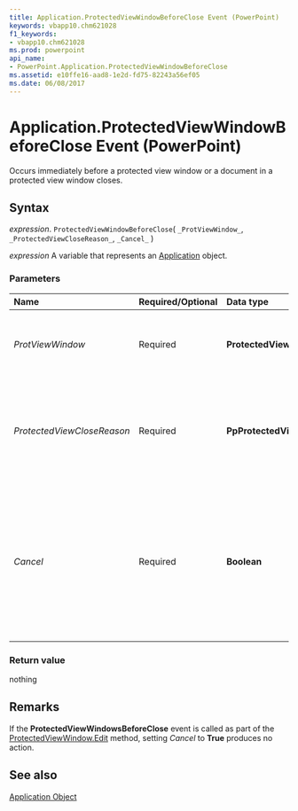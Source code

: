 ```yaml
---
title: Application.ProtectedViewWindowBeforeClose Event (PowerPoint)
keywords: vbapp10.chm621028
f1_keywords:
- vbapp10.chm621028
ms.prod: powerpoint
api_name:
- PowerPoint.Application.ProtectedViewWindowBeforeClose
ms.assetid: e10ffe16-aad8-1e2d-fd75-82243a56ef05
ms.date: 06/08/2017
---
```



# Application.ProtectedViewWindowBeforeClose Event (PowerPoint)

Occurs immediately before a protected view window or a document in a protected view window closes.


## Syntax

 _expression_. `ProtectedViewWindowBeforeClose`( `_ProtViewWindow_`, `_ProtectedViewCloseReason_`, `_Cancel_` )

 _expression_ A variable that represents an [Application](./PowerPoint.Application.md) object.


### Parameters



|Name|Required/Optional|Data type|Description|
|:-----|:-----|:-----|:-----|
| _ProtViewWindow_|Required|**ProtectedViewWindow**|The protected view window that is closed.|
| _ProtectedViewCloseReason_|Required|**PpProtectedViewCloseReason**|A constant that specifies the reason the protected view window is closed.|
| _Cancel_|Required|**Boolean**|**False** when the event occurs. If the event procedure sets this argument to **True**, the window does not close when the procedure is finished.|

### Return value

nothing


## Remarks

If the  **ProtectedViewWindowsBeforeClose** event is called as part of the [ProtectedViewWindow.Edit](PowerPoint.ProtectedViewWindow.Edit.md) method, setting _Cancel_ to **True** produces no action.


## See also


[Application Object](PowerPoint.Application.md)

